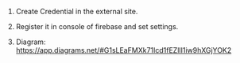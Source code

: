 1) Create Credential in the external site.
2) Register it in console of firebase and set settings.

3) Diagram:
https://app.diagrams.net/#G1sLEaFMXk71Icd1fEZllI1iw9hXGjYOK2